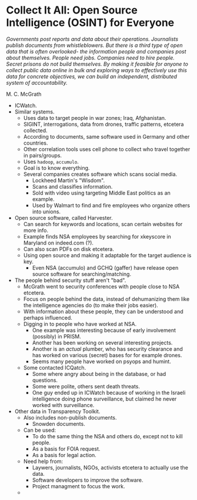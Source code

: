 # Collect It All: Open Source Intelligence (OSINT) for Everyone

*Governments post reports and data about their operations. Journalists publish documents from whistleblowers. But there is a third type of open data that is often overlooked- the information people and companies post about themselves. People need jobs. Companies need to hire people. Secret prisons do not build themselves. By making it feasible for anyone to collect public data online in bulk and exploring ways to effectively use this data for concrete objectives, we can build an independent, distributed system of accountability.*

M. C. McGrath

- ICWatch.
- Similar systems.
  - Uses data to target people in war zones; Iraq, Afghanistan.
  - SIGINT, interrogations, data from drones, traffic patterns, etcetera collected.
  - According to documents, same software used in Germany and other countries.
  - Other correlation tools uses cell phone to collect who travel together in pairs/groups.
  - Uses `hadoop`, `accumulo`.
  - Goal is to know everything.
  - Several companies creates software which scans social media.
    - Lockheed Martin's "Wisdom".
    - Scans and classifies information.
    - Sold with video using targeting Middle East politics as an example.
    - Used by Walmart to find and fire employees who organize others into unions.
- Open source software, called Harvester.
  - Can search for keywords and locations, scan certain websites for more info.
  - Example finds NSA employees by searching for xkeyscore in Maryland on indeed.com (?).
  - Can also scan PDFs on disk etcetera.
  - Using open source and making it adaptable for the target audience is key.
    - Even NSA (accumulo) and GCHQ (gaffer) have release open source software for searching/matching.
- The people behind security stuff aren't "bad".
  - McGrath went to security conferences with people close to NSA etcetera.
  - Focus on people behind the data, instead of dehumanizing them like the intelligence agencies do (to make their jobs easier).
  - With information about these people, they can be understood and perhaps influenced.
  - Digging in to people who have worked at NSA.
    - One example was interesting because of early involvement (possibly) in PRISM.
    - Another has been working on several interesting projects.
    - Another is an _actual_ plumber, who has security clearance and has worked on various (secret) bases for for example drones.
    - Seems many people have worked on psyops and humint.
  - Some contacted ICQatch.
    - Some where angry about being in the database, or had questions.
    - Some were polite, others sent death threats.
    - One guy ended up in ICWatch because of working in the Israeli intelligence doing phone surveillance, but claimed he never worked with surveillance.
- Other data in Transparency Toolkit.
  - Also includes non-publish documents.
    - Snowden documents.
  - Can be used:
    - To do the same thing the NSA and others do, except not to kill people.
    - As a basis for FOIA request.
    - As a basis for legal action.
  - Need help from:
    - Laywers, journalists, NGOs, activists etcetera to actually use the data.
    - Software developers to improve the software.
    - Project managment to focus the work.
  - 
